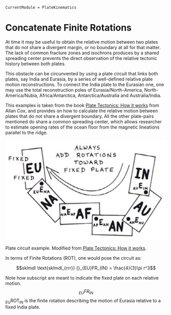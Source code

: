 ```@meta
CurrentModule = PlateKinematics
```

# Concatenate Finite Rotations

At time it may be useful to obtain the relative motion between two plates that do not share a divergent margin, or no boundary at all for that matter. The lack of common fracture zones and isochrons produces by a shared spreading center prevents the direct observation of the relative tectonic history between both plates. 

This obstacle can be circunvented by using a plate circuit that links both plates, say India and Eurasia, by a series of well-defined relative plate motion reconstructions. To connect the India plate to the Eurasian one, one may use the total reconstruction poles of Eurasia/North-America, North-America/Nubia, Africa/Antarctica, Antarctica/Australia and Australia/India.

This examples is taken from the book [Plate Tectonics: How it works](https://www.wiley.com/en-us/Plate+Tectonics%3A+How+It+Works-p-9781444314212) from Allan Cox, and provides on how to calculate the relative motion between plates that do not share a divergent boundary. All the other plate-pairs mentioned do share a common spreading center, which allows researcher to estimate opening rates of the ocean floor from the magnetic lineations parallel to the ridge.

![alt text](assets/plate_circuit.png)

Plate circuit example. Modified from [Plate Tectonics: How it works](https://www.wiley.com/en-us/Plate+Tectonics%3A+How+It+Works-p-9781444314212).

In terms of Finite Rotations (ROT), one would pose the circuit as:


```math
sklmdl \text{sklmdl_{rrr}} {}_{EU}FR_{IN} = \frac{4}{3}\pi r^3
```

Note how subscript are meant to indicate the fixed plate on each relative motion. $${}_{EU}FR_{IN}$$ <sub>EU</sub>ROT<sub>IN</sub> is the finite rotation describing the motion of Eurasia relative to a fixed India plate.
